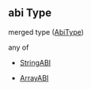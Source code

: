 ## abi Type

merged type ([AbiType](definitions-definitions-abitype.md))

any of

*   [StringABI](definitions-definitions-abitype-anyof-stringabi.md "check type definition")

*   [ArrayABI](definitions-definitions-abitype-anyof-arrayabi.md "check type definition")
